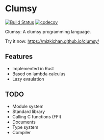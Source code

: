 # Clumsy
[![Build Status](https://travis-ci.org/mizkichan/clumsy.svg?branch=master)](https://travis-ci.org/mizkichan/clumsy)
[![codecov](https://codecov.io/gh/mizkichan/clumsy/branch/master/graph/badge.svg)](https://codecov.io/gh/mizkichan/clumsy)

Clumsy: A clumsy programming language.

Try it now: https://mizkichan.github.io/clumsy/

## Features
- Implemented in Rust
- Based on lambda calculus
- Lazy evaulation

## TODO
- Module system
- Standard library
- Calling C functions (FFI)
- Documents
- Type system
- Compiler

<!-- vim: set ts=4 sw=4 et: -->

